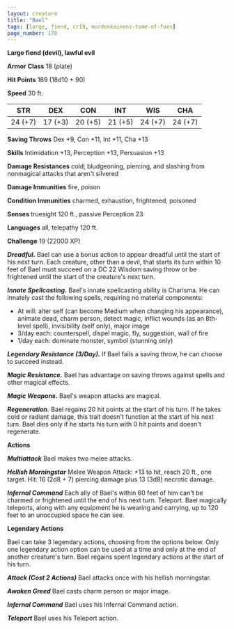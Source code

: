 ```yaml
---
layout: creature
title: "Bael"
tags: [large, fiend, cr19, mordenkainens-tome-of-foes]
page_number: 170
---
```


**Large fiend (devil), lawful evil**

**Armor Class** 18 (plate)

**Hit Points** 189  (18d10 + 90)

**Speed** 30 ft.

|   STR   |   DEX   |   CON   |   INT   |   WIS   |   CHA   |
|:-------:|:-------:|:-------:|:-------:|:-------:|:-------:|
| 24 (+7) | 17 (+3) | 20 (+5) | 21 (+5) | 24 (+7) | 24 (+7) |

**Saving Throws** Dex +9, Con +11, Int +11, Cha +13

**Skills** Intimidation +13, Perception +13, Persuasion +13

**Damage Resistances** cold; bludgeoning, piercing, and slashing from nonmagical attacks that aren't silvered

**Damage Immunities** fire, poison

**Condition Immunities** charmed, exhaustion, frightened, poisoned

**Senses** truesight 120 ft., passive Perception 23

**Languages** all, telepathy 120 ft.

**Challenge** 19 (22000 XP)

***Dreadful.*** Bael can use a bonus action to appear dreadful until the start of his next turn. Each creature, other than a devil, that starts its turn within 10 feet of Bael must succeed on a DC 22 Wisdom saving throw or be frightened until the start of the creature's next turn.

***Innate Spellcasting.*** Bael's innate spellcasting ability is Charisma. He can innately cast the following spells, requiring no material components:
* At will: alter self (can become Medium when changing his appearance), animate dead, charm person, detect magic, inflict wounds (as an 8th-level spell), invisibility (self only), major image
* 3/day each: counterspell, dispel magic, fly, suggestion, wall of fire
* 1/day each: dominate monster, symbol (stunning only)

***Legendary Resistance (3/Day).*** If Bael fails a saving throw, he can choose to succeed instead.

***Magic Resistance.*** Bael has advantage on saving throws against spells and other magical effects.

***Magic Weapons.*** Bael's weapon attacks are magical.

***Regeneration.*** Bael regains 20 hit points at the start of his turn. If he takes cold or radiant damage, this trait doesn't function at the start of his next turn. Bael dies only if he starts his turn with 0 hit points and doesn't regenerate.

**Actions**

***Multiattack*** Bael makes two melee attacks.

***Hellish Morningstar*** Melee Weapon Attack: +13 to hit, reach 20 ft., one target. Hit: 16 (2d8 + 7) piercing damage plus 13 (3d8) necrotic damage.

***Infernal Command*** Each ally of Bael's within 60 feet of him can't be charmed or frightened until the end of his next turn. Teleport. Bael magically teleports, along with any equipment he is wearing and carrying, up to 120 feet to an unoccupied space he can see.

**Legendary Actions**

Bael can take 3 legendary actions, choosing from the options below. Only one legendary action option can be used at a time and only at the end of another creature's turn. Bael regains spent legendary actions at the start of his turn.

***Attack (Cost 2 Actions)*** Bael attacks once with his hellish morningstar.

***Awaken Greed*** Bael casts charm person or major image.

***Infernal Command*** Bael uses his Infernal Command action.

***Teleport*** Bael uses his Teleport action.